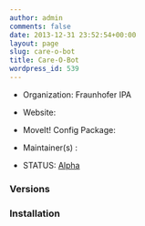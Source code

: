 ```yaml
---
author: admin
comments: false
date: 2013-12-31 23:52:54+00:00
layout: page
slug: care-o-bot
title: Care-O-Bot
wordpress_id: 539
---
```



	
  * Organization: Fraunhofer IPA

	
  * Website:

	
  * MoveIt! Config Package: 

	
  * Maintainer(s) :

	
  * STATUS: [Alpha](/about/moveit-status#status-code-robots)




### Versions








### Installation






